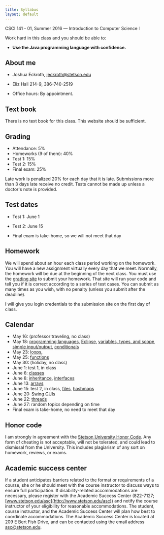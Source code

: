 ```yaml
---
title: Syllabus
layout: default
---
```


<p>
CSCI 141 - 01, Summer 2016 &mdash; Introduction to Computer Science I<br/>
</p>

Work hard in this class and you should be able to:

- <b>Use the Java programming language with confidence.</b>

## About me

- Joshua Eckroth, [jeckroth@stetson.edu](mailto:jeckroth@stetson.edu)

- Eliz Hall 214-9, 386-740-2519

- Office hours: By appointment.

## Text book

There is no text book for this class. This website should be sufficient.

## Grading

- Attendance: 5%
- Homeworks (9 of them): 40%
- Test 1: 15%
- Test 2: 15%
- Final exam: 25%

Late work is penalized 20% for each day that it is late. Submissions more than 3 days late receive no credit. Tests cannot be made up unless a doctor's note is provided.

## Test dates

- Test 1: June 1

- Test 2: June 15

- Final exam is take-home, so we will not meet that day

## Homework

We will spend about an hour each class period working on the homework. You will have a new assignment virtually every day that we meet. Normally, the homework will be due at the beginning of the next class. You must use the [grading site](http://147.253.70.151:8080/) to submit your homework. That site will run your code and tell you if it is correct according to a series of test cases. You can submit as many times as you wish, with no penalty (unless you submit after the deadline).

I will give you login credentials to the submission site on the first day of class.

## Calendar

- May 16: (professor traveling, no class)
- May 18: [programming languages](/lecture/proglang.html), [Eclipse](/lecture/eclipse.html), [variables, types, and scope](/lecture/variables-types-scope.html), [simple input/output](/lecture/simple-io.html), [conditionals](/lecture/conditionals.html)
- May 23: [loops](/lecture/loops.html), 
- May 25: [functions](/lecture/functions.html)
- May 30: (holiday, no class)
- June 1: test 1, in class
- June 6: [classes](/lecture/classes.html)
- June 8: [inheritance](/lecture/inheritance.html), [interfaces](/lecture/interfaces.html)
- June 13: [arrays](/lecture/arrays.html)
- June 15: test 2, in class, [files](/lecture/files.html), [hashmaps](/lecture/hashmaps.html)
- June 20: [Swing GUIs](/lecture/swing.html)
- June 22: [threads](/lecture/threads.html)
- June 27: random topics depending on time
- Final exam is take-home, no need to meet that day


## Honor code

I am strongly in agreement with the
[Stetson University Honor Code](http://www.stetson.edu/other/honor-system/). Any
form of cheating is not acceptable, will not be tolerated, and could
lead to dismissal from the University. This includes plagiarism of any
sort on homework, reviews, or exams.

## Academic success center

If a student anticipates barriers related to the format or
requirements of a course, she or he should meet with the course
instructor to discuss ways to ensure full participation. If
disability-related accommodations are necessary, please register with
the Academic Success Center (822-7127;
[www.stetson.edu/asc](http://www.stetson.edu/asc)) and notify the
course instructor of your eligibility for reasonable
accommodations. The student, course instructor, and the Academic
Success Center will plan how best to coordinate accommodations. The
Academic Success Center is located at 209 E Bert Fish Drive, and can
be contacted using the email address
[asc@stetson.edu](mailto:asc@stetson.edu).

